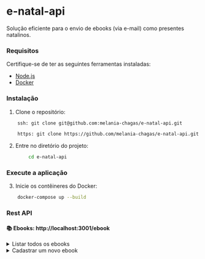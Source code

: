 # e-natal-api
Solução eficiente para o envio de ebooks (via e-mail) como presentes natalinos.

### Requisitos
Certifique-se de ter as seguintes ferramentas instaladas:

- [Node.js](https://nodejs.org/)
- [Docker](https://www.docker.com/)

### Instalação
1. Clone o repositório:

```bash
    ssh: git clone git@github.com:melania-chagas/e-natal-api.git
```
```bash
    https: git clone https://github.com/melania-chagas/e-natal-api.git
```
2. Entre no diretório do projeto:

```bash
        cd e-natal-api
```
### Execute a aplicação
3. Inicie os contêineres do Docker:
```bash
    docker-compose up --build
```

### Rest API

#### 📚 Ebooks: http://localhost:3001/ebook
<details>
  <summary>Listar todos os ebooks</summary>

#### Request
`GET /`


#### Response
```json
[
  {
    "id": 1,
    "title": "Orgulho e Preconceito",
    "author": "Jane Austen",
    "genre": "Romance"
  },
  {
    "id": 2,
    "title": "Persuasão",
    "author": "Jane Austen",
    "genre": "Romance"
  },
  {
    "id": 3,
    "title": "Razão e sensibilidade",
    "author": "Jane Austen",
    "genre": "Romance"
  },
  {
    "id": 4,
    "title": "Emma",
    "author": "Jane Austen",
    "genre": "Romance"
  }
]
```
</details>

<details>
  <summary>Cadastrar um novo ebook</summary>

#### Request
`POST /create`

```json
  {
    "title": "Orgulho e Preconceito",
    "author": "Jane Austen",
    "genre": "Romance"
  }
```
#### Response
```json
  {
    "id": 1,
    "title": "Orgulho e Preconceito",
    "author": "Jane Austen",
    "genre": "Romance"
  }
```
</details>

